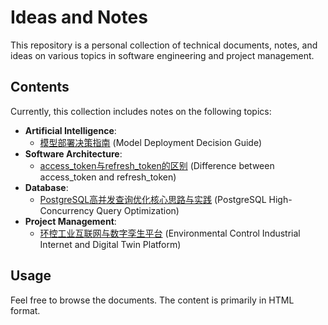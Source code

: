 # Ideas and Notes

This repository is a personal collection of technical documents, notes, and ideas on various topics in software engineering and project management.

## Contents

Currently, this collection includes notes on the following topics:

*   **Artificial Intelligence**:
    *   [模型部署决策指南](./ai/模型部署决策指南.html) (Model Deployment Decision Guide)
*   **Software Architecture**:
    *   [access_token与refresh_token的区别](./architecture/access_token和refresh_token的区别.html) (Difference between access_token and refresh_token)
*   **Database**:
    *   [PostgreSQL高并发查询优化核心思路与实践](./db/PostgreSQL高并发查询优化核心思路与实践.html) (PostgreSQL High-Concurrency Query Optimization)
*   **Project Management**:
    *   [环控工业互联网与数字孪生平台](./pm/环控工业互联网与数字孪生平台.html) (Environmental Control Industrial Internet and Digital Twin Platform)

## Usage

Feel free to browse the documents. The content is primarily in HTML format.
